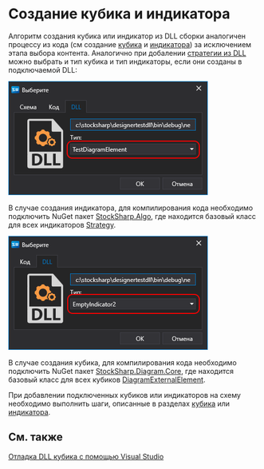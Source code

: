 # Создание кубика и индикатора

Алгоритм создания кубика или индикатор из DLL сборки аналогичен процессу из кода (см создание [кубика](../using_code/csharp/creating_your_own_cube.md) и [индикатора](../using_code/csharp/create_own_indicator.md)) за исключением этапа выбора контента. Аналогично при добалении [стратегии из DLL](../using_dll.md) можно выбрать и тип кубика и тип индикаторы, если они созданы в подключаемой DLL:

![Designer_Import_Element_00](../../../../images/designer_import_element_00.png)

В случае создания индикатора, для компилирования кода необходимо подключить NuGet пакет [StockSharp.Algo](https://www.nuget.org/packages/stocksharp.algo), где находится базовый класс для всех индикаторов [Strategy](xref:StockSharp.Algo.Indicators.BaseIndicator).

![Designer_Import_Indicator_00](../../../../images/designer_import_indicator_00.png)

В случае создания кубика, для компилирования кода необходимо подключить NuGet пакет [StockSharp.Diagram.Core](https://www.nuget.org/packages/stockSharp.diagram.core), где находится базовый класс для всех кубиков [DiagramExternalElement](xref:StockSharp.Diagram.DiagramExternalElement).

При добавлении подключенных кубиков или индикаторов на схему необходимо выполнить шаги, описанные в разделах [кубика](../using_code/csharp/creating_your_own_cube.md) или [индикатора](../using_code/csharp/create_own_indicator.md).

## См. также

[Отладка DLL кубика с помощью Visual Studio](debug_dll_in_visual_studio.md)
